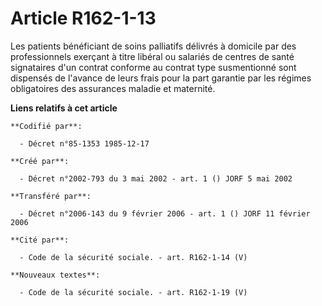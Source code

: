 # Article R162-1-13

Les patients bénéficiant de soins palliatifs délivrés à domicile par des professionnels exerçant à titre libéral ou salariés
de centres de santé signataires d'un contrat conforme au contrat type susmentionné sont dispensés de l'avance de leurs frais
pour la part garantie par les régimes obligatoires des assurances maladie et maternité.

**Liens relatifs à cet article**

	**Codifié par**:

	  - Décret n°85-1353 1985-12-17

	**Créé par**:

	  - Décret n°2002-793 du 3 mai 2002 - art. 1 () JORF 5 mai 2002

	**Transféré par**:

	  - Décret n°2006-143 du 9 février 2006 - art. 1 () JORF 11 février 2006

	**Cité par**:

	  - Code de la sécurité sociale. - art. R162-1-14 (V)

	**Nouveaux textes**:

	  - Code de la sécurité sociale. - art. R162-1-19 (V)
